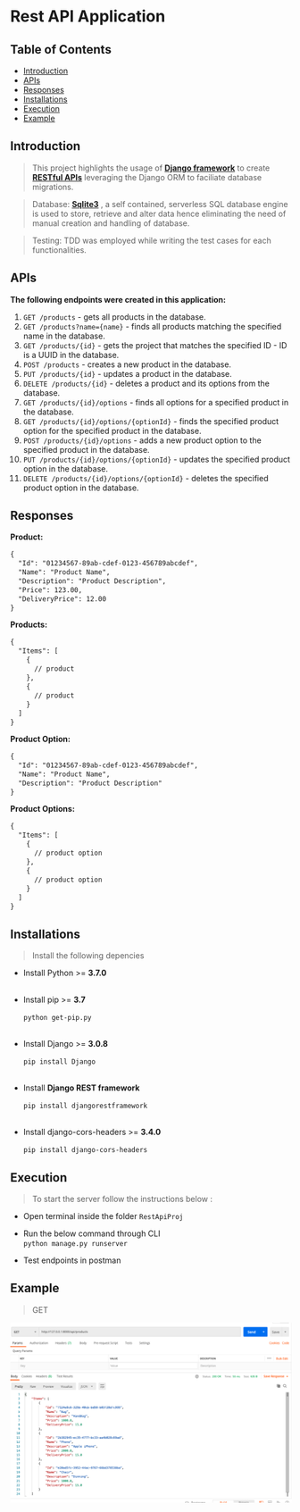 # Rest API Application

## Table of Contents

- [Introduction](#introduction)
- [APIs](#APIs)
- [Responses](#response)
- [Installations](#installations)
- [Execution](#execution)
- [Example](#example)



## Introduction

> This project highlights the usage of <a href="https://www.djangoproject.com/" target="_blank">**Django framework**</a> to create <a href="https://www.django-rest-framework.org/" target="_blank">**RESTful APIs**</a> leveraging the Django ORM to faciliate database migrations.

> Database: <a href="https://www.sqlite.org/index.html" target="_blank">**Sqlite3**</a> , a self contained, serverless SQL database engine is used to store, retrieve and alter data hence   eliminating the need of manual creation and handling of database.

> Testing: TDD was employed while writing the test cases for each functionalities.



## APIs
**The following endpoints were created in this application:**

1. `GET /products` - gets all products in the database.
2. `GET /products?name={name}` - finds all products matching the specified name in the database.
3. `GET /products/{id}` - gets the project that matches the specified ID - ID is a UUID in the database.
4. `POST /products` - creates a new product in the database.
5. `PUT /products/{id}` - updates a product in the database.
6. `DELETE /products/{id}` - deletes a product and its options from the database.
7. `GET /products/{id}/options` - finds all options for a specified product in the database.
8. `GET /products/{id}/options/{optionId}` - finds the specified product option for the specified product in the database.
9. `POST /products/{id}/options` - adds a new product option to the specified product in the database.
10. `PUT /products/{id}/options/{optionId}` - updates the specified product option in the database.
11. `DELETE /products/{id}/options/{optionId}` - deletes the specified product option in the database.




## Responses

**Product:**
```
{
  "Id": "01234567-89ab-cdef-0123-456789abcdef",
  "Name": "Product Name",
  "Description": "Product Description",
  "Price": 123.00,
  "DeliveryPrice": 12.00
}
```

**Products:**
```
{
  "Items": [
    {
      // product
    },
    {
      // product
    }
  ]
}
```

**Product Option:**
```
{
  "Id": "01234567-89ab-cdef-0123-456789abcdef",
  "Name": "Product Name",
  "Description": "Product Description"
}
```

**Product Options:**
```
{
  "Items": [
    {
      // product option
    },
    {
      // product option
    }
  ]
}
```



## Installations 

> Install the following depencies


- Install Python >= **3.7.0** </br></br>

- Install pip >= **3.7** 

    `python get-pip.py` </br></br>

- Install Django >= **3.0.8** 

    `pip install Django`</br></br>

- Install **Django REST framework** 

    `pip install djangorestframework`</br></br>

- Install django-cors-headers >= **3.4.0** 

    `pip install django-cors-headers`



## Execution

> To start the server follow the instructions below :

- Open terminal inside the folder `RestApiProj` 

- Run the below command through CLI </br>
    `python manage.py runserver`

- Test endpoints in postman 

## Example

> GET

![Alt text](/Images/get.png?raw=true "GET")